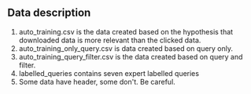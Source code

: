 ## Data description
1. auto_training.csv is the data created based on the hypothesis that downloaded data is more relevant than the clicked data.
2. auto_training_only_query.csv is data created based on query only.
3. auto_training_query_filter.csv is the data created based on query and filter.
4. labelled_queries contains seven expert labelled queries
5. Some data have header, some don't. Be careful.


